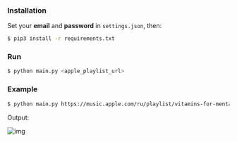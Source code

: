 ### Installation

Set your **email** and **password** in `settings.json`, then:
```sh
$ pip3 install -r requirements.txt
```


### Run


```sh
$ python main.py <apple_playlist_url>
```

### Example

```sh
$ python main.py https://music.apple.com/ru/playlist/vitamins-for-mental-health/pl.u-11zBJWySZyzkX5
```
Output:  


![img](https://drive.google.com/u/0/uc?id=1Pasv55IhLhRpkHaQSSmoIZ8B3_X12FQ0&export=download)

